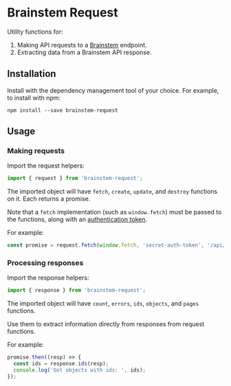 # Brainstem Request

Utility functions for:
1. Making API requests to a [Brainstem](https://github.com/mavenlink/brainstem) endpoint.
2. Extracting data from a Brainstem API response.

## Installation

Install with the dependency management tool of your choice. For example, to install with npm:

```
npm install --save brainstem-request
```

## Usage

### Making requests

Import the request helpers:

```js
import { request } from 'brainstem-request';
```

The imported object will have `fetch`, `create`, `update`, and `destroy` functions on it. Each returns a promise.

Note that a `fetch` implementation (such as `window.fetch`) must be passed to the functions, along with an [authentication token](http://developer.mavenlink.com/#oauth-20).

For example:

```js
const promise = request.fetch(window.fetch, 'secret-auth-token', '/api/tasks', { perPage: 50 });
```

### Processing responses

Import the response helpers:

```js
import { response } from 'brainstem-request';
```

The imported object will have `count`, `errors`, `ids`, `objects`, and `pages` functions.

Use them to extract information directly from responses from request functions.

For example:

```js
promise.then((resp) => {
  const ids = response.ids(resp);
  console.log('Got objects with ids: ', ids);
});
```
